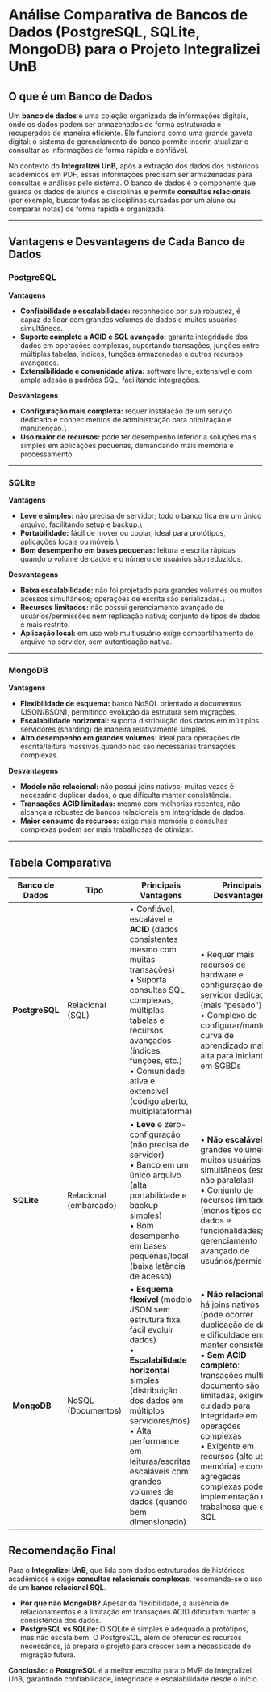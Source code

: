 # Análise Comparativa de Bancos de Dados (PostgreSQL, SQLite, MongoDB) para o Projeto Integralizei UnB

## O que é um Banco de Dados

Um **banco de dados** é uma coleção organizada de informações digitais,
onde os dados podem ser armazenados de forma estruturada e recuperados
de maneira eficiente.
Ele funciona como uma grande gaveta digital: o sistema de gerenciamento
do banco permite inserir, atualizar e consultar as informações de forma
rápida e confiável.

No contexto do **Integralizei UnB**, após a extração dos dados dos
históricos acadêmicos em PDF, essas informações precisam ser armazenadas
para consultas e análises pelo sistema.
O banco de dados é o componente que guarda os dados de alunos e
disciplinas e permite **consultas relacionais** (por exemplo, buscar
todas as disciplinas cursadas por um aluno ou comparar notas) de forma
rápida e organizada.

------------------------------------------------------------------------

## Vantagens e Desvantagens de Cada Banco de Dados

### PostgreSQL

**Vantagens**
- **Confiabilidade e escalabilidade:** reconhecido por sua robustez, é
capaz de lidar com grandes volumes de dados e muitos usuários
simultâneos.
- **Suporte completo a ACID e SQL avançado:** garante integridade dos
dados em operações complexas, suportando transações, junções entre
múltiplas tabelas, índices, funções armazenadas e outros recursos
avançados.
- **Extensibilidade e comunidade ativa:** software livre, extensível e
com ampla adesão a padrões SQL, facilitando integrações.

**Desvantagens**
- **Configuração mais complexa:** requer instalação de um serviço
dedicado e conhecimentos de administração para otimização e manutenção.\
- **Uso maior de recursos:** pode ter desempenho inferior a soluções
mais simples em aplicações pequenas, demandando mais memória e
processamento.

------------------------------------------------------------------------

### SQLite

**Vantagens**
- **Leve e simples:** não precisa de servidor; todo o banco fica em um
único arquivo, facilitando setup e backup.\
- **Portabilidade:** fácil de mover ou copiar, ideal para protótipos,
aplicações locais ou móveis.\
- **Bom desempenho em bases pequenas:** leitura e escrita rápidas quando
o volume de dados e o número de usuários são reduzidos.

**Desvantagens**
- **Baixa escalabilidade:** não foi projetado para grandes volumes ou
muitos acessos simultâneos; operações de escrita são serializadas.\
- **Recursos limitados:** não possui gerenciamento avançado de
usuários/permissões nem replicação nativa; conjunto de tipos de dados é
mais restrito.
- **Aplicação local:** em uso web multiusuário exige compartilhamento do
arquivo no servidor, sem autenticação nativa.

------------------------------------------------------------------------

### MongoDB

**Vantagens**
- **Flexibilidade de esquema:** banco NoSQL orientado a documentos
(JSON/BSON), permitindo evolução da estrutura sem migrações.
- **Escalabilidade horizontal:** suporta distribuição dos dados em
múltiplos servidores (sharding) de maneira relativamente simples.
- **Alto desempenho em grandes volumes:** ideal para operações de
escrita/leitura massivas quando não são necessárias transações
complexas.

**Desvantagens**
- **Modelo não relacional:** não possui joins nativos; muitas vezes é
necessário duplicar dados, o que dificulta manter consistência.
- **Transações ACID limitadas:** mesmo com melhorias recentes, não
alcança a robustez de bancos relacionais em integridade de dados.
- **Maior consumo de recursos:** exige mais memória e consultas
complexas podem ser mais trabalhosas de otimizar.

------------------------------------------------------------------------

## Tabela Comparativa

| Banco de Dados | Tipo               | Principais Vantagens                                                                                 | Principais Desvantagens                                                                                                                      |
|----------------|--------------------|------------------------------------------------------------------------------------------------------|-----------------------------------------------------------------------------------------------------------------------------------------------|
| **PostgreSQL** | Relacional (SQL)   | • Confiável, escalável e **ACID** (dados consistentes mesmo com muitas transações)  <br>• Suporta consultas SQL complexas, múltiplas tabelas e recursos avançados (índices, funções, etc.)  <br>• Comunidade ativa e extensível (código aberto, multiplataforma) | • Requer mais recursos de hardware e configuração de servidor dedicada (mais “pesado”)  <br>• Complexo de configurar/manter; curva de aprendizado mais alta para iniciantes em SGBDs |
| **SQLite**     | Relacional (embarcado) | • **Leve** e zero-configuração (não precisa de servidor)  <br>• Banco em um único arquivo (alta portabilidade e backup simples)  <br>• Bom desempenho em bases pequenas/local (baixa latência de acesso) | • **Não escalável** para grandes volumes ou muitos usuários simultâneos (escritas não paralelas)  <br>• Conjunto de recursos limitado (menos tipos de dados e funcionalidades; sem gerenciamento avançado de usuários/permissões) |
| **MongoDB**    | NoSQL (Documentos) | • **Esquema flexível** (modelo JSON sem estrutura fixa, fácil evoluir dados)  <br>• **Escalabilidade horizontal** simples (distribuição dos dados em múltiplos servidores/nós)  <br>• Alta performance em leituras/escritas escaláveis com grandes volumes de dados (quando bem dimensionado) | • **Não relacional**: não há joins nativos (pode ocorrer duplicação de dados e dificuldade em manter consistência)  <br>• **Sem ACID completo**: transações multi-documento são limitadas, exigindo cuidado para integridade em operações complexas  <br>• Exigente em recursos (alto uso de memória) e consultas agregadas complexas podem ter implementação mais trabalhosa que em SQL |


## Recomendação Final

Para o **Integralizei UnB**, que lida com dados estruturados de
históricos acadêmicos e exige **consultas relacionais complexas**,
recomenda-se o uso de um **banco relacional SQL**.

-   **Por que não MongoDB?** Apesar da flexibilidade, a ausência de
    relacionamentos e a limitação em transações ACID dificultam manter a
    consistência dos dados.
-   **PostgreSQL vs SQLite:** O SQLite é simples e adequado a
    protótipos, mas não escala bem. O PostgreSQL, além de oferecer os
    recursos necessários, já prepara o projeto para crescer sem a
    necessidade de migração futura.

**Conclusão:** o **PostgreSQL** é a melhor escolha para o MVP do
Integralizei UnB, garantindo confiabilidade, integridade e
escalabilidade desde o início.
